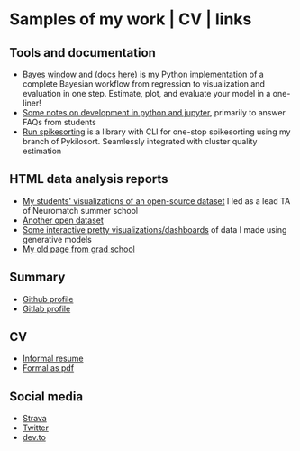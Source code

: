 # Samples of my work | CV | links
## Tools and documentation
* [Bayes window](https://github.com/mmyros/bayes-window) and [(docs here)](https://mmyros.github.io/bayes-book/index.html) is my Python implementation of a complete Bayesian workflow from regression to visualization and evaluation in one step. Estimate, plot, and evaluate your model in a one-liner!
* [Some notes on development in python and jupyter](http://dev.to/mmyros), primarily to answer FAQs from students
* [Run spikesorting](https://gitlab.com/mmyros/run_spikesorting) is a library with CLI for one-stop spikesorting using my branch of Pykilosort. Seamlessly integrated with cluster quality estimation

## HTML data analysis reports
* [My students' visualizations of an open-source dataset](https://mmyros.gitlab.io/ermines-steinmetz/) I led as a lead TA of Neuromatch summer school
* [Another open dataset](https://mmyros.github.io/data_pfc3/intro.html) 
* [Some interactive pretty visualizations/dashboards](http://mmyros.herokuapp.com/)  of data I made using generative models
* [My old page from grad school](http://mmyros.github.io/mmyros_iu.github.io/) 

## Summary
* [Github profile](https://github.com/mmyros)
* [Gitlab profile](https://gitlab.com/mmyros)

## CV
* [Informal resume](https://mmyros.github.io/resume.html) 
* [Formal as pdf](https://github.com/mmyros/mmyros.github.io/blob/master/github_io/extras/CV_Myroshnychenko%2C_Maxym.pdf)

## Social media
* [Strava](https://www.strava.com/athletes/27873765) 
* [Twitter](https://twitter.com/mmyros)
* [dev.to](https://dev.to/mmyros)
